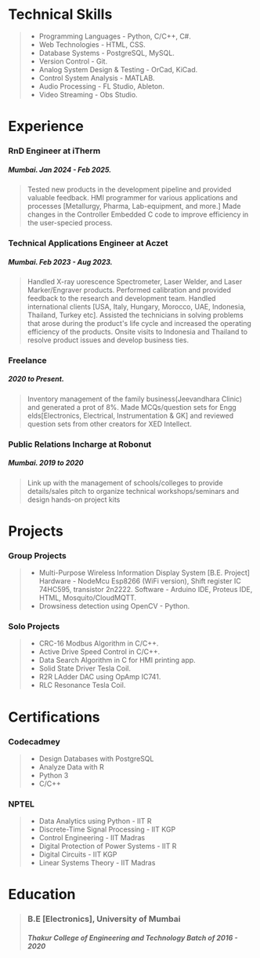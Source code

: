 # Technical Skills
  
  >- Programming Languages - Python, C/C++, C#. 
  >- Web Technologies - HTML, CSS.  
  >- Database Systems - PostgreSQL, MySQL. 
  >- Version Control - Git. 
  >- Analog System Design & Testing - OrCad, KiCad.
  >- Control System Analysis - MATLAB.
  >- Audio Processing - FL Studio, Ableton.
  >- Video Streaming - Obs Studio.

# Experience
### RnD Engineer at iTherm
##### Mumbai. Jan 2024 - Feb 2025. 
>Tested new products in the development pipeline and provided valuable feedback.
HMI programmer for various applications and processes [Metallurgy, Pharma, Lab-equipment, and more.]
Made changes in the Controller Embedded C code to improve efficiency in the user-specied process.

### Technical Applications Engineer at Aczet
##### Mumbai. Feb 2023 - Aug 2023.
>Handled X-ray uorescence Spectrometer, Laser Welder, and Laser Marker/Engraver products.
Performed calibration and provided feedback to the research and development team.
Handled international clients [USA, Italy, Hungary, Morocco, UAE, Indonesia, Thailand, Turkey etc].
Assisted the technicians in solving problems that arose during the product's life cycle and increased the
operating efficiency of the products.
Onsite visits to Indonesia and Thailand to resolve product issues and develop business ties.

### Freelance 
##### 2020 to Present.
>Inventory management of the family business(Jeevandhara Clinic) and generated a prot of 8%.
Made MCQs/question sets for Engg elds[Electronics, Electrical, Instrumentation & GK] and reviewed
question sets from other creators for XED Intellect.

### Public Relations Incharge at Robonut
##### Mumbai. 2019 to 2020
>Link up with the management of schools/colleges to provide details/sales pitch to organize technical
workshops/seminars and design hands-on project kits

# Projects
### Group Projects
>- Multi-Purpose Wireless Information Display System [B.E. Project]
Hardware - NodeMcu Esp8266 (WiFi version), Shift register IC 74HC595, transistor 2n2222.
Software - Arduino IDE, Proteus IDE, HTML, Mosquito/CloudMQTT.
>- Drowsiness detection using OpenCV - Python.

### Solo Projects

>- CRC-16 Modbus Algorithm in C/C++.
>- Active Drive Speed Control in C/C++.
>- Data Search Algorithm in C for HMI printing app.
>- Solid State Driver Tesla Coil.
>- R2R LAdder DAC using OpAmp IC741.
>- RLC Resonance Tesla Coil.

# Certifications

### Codecadmey

>- Design Databases with PostgreSQL
>- Analyze Data with R
>- Python 3
>- C/C++

### NPTEL

>- Data Analytics using Python - IIT R
>- Discrete-Time Signal Processing - IIT KGP
>- Control Engineering - IIT Madras
>- Digital Protection of Power Systems - IIT R
>- Digital Circuits - IIT KGP
>- Linear Systems Theory - IIT Madras

# Education
>### B.E [Electronics], University of Mumbai
>##### Thakur College of Engineering and Technology Batch of 2016 - 2020
